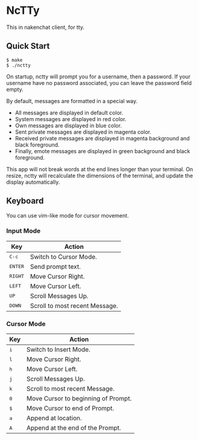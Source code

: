 # NcTTy

This in nakenchat client, for tty.

## Quick Start

```console
$ make
$ ./nctty
```

On startup, nctty will prompt you for a username, then a password. If your username have no password associated, you can leave the password field empty.

By default, messages are formatted in a special way.

- All messages are displayed in default color.
- System messages are displayed in red color.
- Own messages are displayed in blue color.
- Sent private messages are displayed in magenta color.
- Received private messages are displayed in magenta background and black foreground.
- Finally, emote messages are displayed in green background and black foreground.

This app will not break words at the end lines longer than your terminal.
On resize, nctty will recalculate the dimensions of the terminal, and update the display automatically.

## Keyboard

You can use vim-like mode for cursor movement.

### Input Mode

| Key              | Action                         |
| ---------------- | ------------------------------ |
| <kbd>C-c</kbd>   | Switch to Cursor Mode.         |
| <kbd>ENTER</kbd> | Send prompt text.              |
| <kbd>RIGHT</kbd> | Move Cursor Right.             |
| <kbd>LEFT</kbd>  | Move Cursor Left.              |
| <kbd>UP</kbd>    | Scroll Messages Up.            |
| <kbd>DOWN</kbd>  | Scroll to most recent Message. |

### Cursor Mode

| Key          | Action                              |
| ------------ | ----------------------------------- |
| <kbd>i</kbd> | Switch to Insert Mode.              |
| <kbd>l</kbd> | Move Cursor Right.                  |
| <kbd>h</kbd> | Move Cursor Left.                   |
| <kbd>j</kbd> | Scroll Messages Up.                 |
| <kbd>k</kbd> | Scroll to most recent Message.      |
| <kbd>0</kbd> | Move Cursor to beginning of Prompt. |
| <kbd>$</kbd> | Move Cursor to end of Prompt.       |
| <kbd>a</kbd> | Append at location.                 |
| <kbd>A</kbd> | Append at the end of the Prompt.    |
